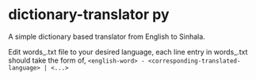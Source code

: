 # dictionary-translator py
A simple dictionary based translator from English to Sinhala.

Edit words_.txt file to your desired language, each line entry in words_.txt should take the form of,<return>
`<english-word> - <corresponding-translated-language> | <...>` 

